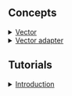 ## Concepts

<details>
  <summary><a href="./concept/Vector.md">
    Vector
  </a></summary>
    An ordered set of scalars.
</details>

<details>
  <summary><a href="./concept/VectorAdapter.md">
    Vector adapter
  </a></summary>
    Vector adapter is an implementation of the abstract interface, a kind of link that defines how to interpret data as the vector.
</details>


## Tutorials

<details>
  <summary><a href="./tutorial/Introduction.md">
    Introduction
  </a></summary>
    This article reviews the concept of a vector and its formats.
</details>
